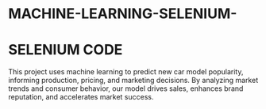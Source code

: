 # MACHINE-LEARNING-SELENIUM-
# SELENIUM CODE
This project uses machine learning to predict new car model popularity, informing production, pricing, and marketing decisions. By analyzing market trends and consumer behavior, our model drives sales, enhances brand reputation, and accelerates market success.
